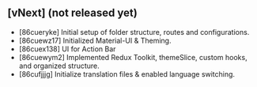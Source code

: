 ## [vNext] (not released yet)

-   [86cueryke] Initial setup of folder structure, routes and configurations.
-   [86cuewz17] Initialized Material-UI & Theming.
-   [86cuex138] UI for Action Bar
-   [86cuewym2] Implemented Redux Toolkit, themeSlice, custom hooks, and organized structure.
-   [86cufjjjg] Initialize translation files & enabled language switching.
